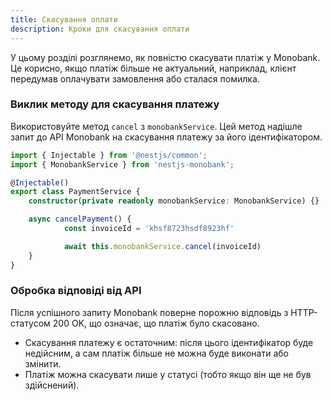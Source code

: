 ```yaml
---
title: Скасування оплати
description: Кроки для скасування оплати
---
```


У цьому розділі розглянемо, як повністю скасувати платіж у Monobank. Це корисно, якщо платіж більше не актуальний, наприклад, клієнт передумав оплачувати замовлення або сталася помилка.

<Steps />

### Виклик методу для скасування платежу

Використовуйте метод `cancel` з `monobankService`. Цей метод надішле запит до API Monobank на скасування платежу за його ідентифікатором.

```typescript
import { Injectable } from '@nestjs/common';
import { MonobankService } from 'nestjs-monobank';

@Injectable()
export class PaymentService {
  	constructor(private readonly monobankService: MonobankService) {}

  	async cancelPayment() {
    		const invoiceId = 'khsf8723hsdf8923hf'

    		await this.monobankService.cancel(invoiceId)
  	}
}
```

### Обробка відповіді від API

Після успішного запиту Monobank поверне порожню відповідь з HTTP-статусом 200 OK, що означає, що платіж було скасовано.

<Callout title="⚠️ Важливо знати:">
  <ul class="ml-6 list-disc [&amp;>li]:mt-2">
      <li>Скасування платежу є остаточним: після цього ідентифікатор буде недійсним, а сам платіж більше не можна буде виконати або змінити.</li>
      <li>Платіж можна скасувати лише у статусі (тобто якщо він ще не був здійснений).</li>
  </ul>
</Callout>
